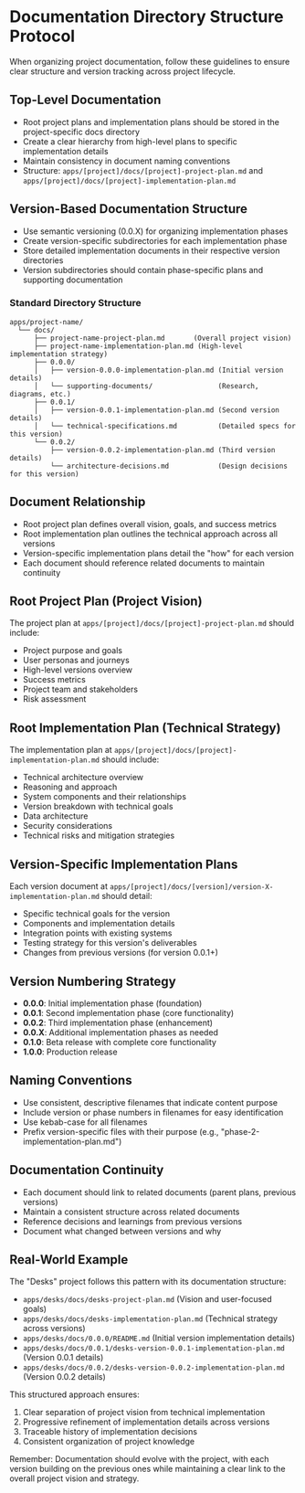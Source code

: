 # Documentation Directory Structure Protocol

When organizing project documentation, follow these guidelines to ensure clear
structure and version tracking across project lifecycle.

## Top-Level Documentation

- Root project plans and implementation plans should be stored in the
  project-specific docs directory
- Create a clear hierarchy from high-level plans to specific implementation
  details
- Maintain consistency in document naming conventions
- Structure: `apps/[project]/docs/[project]-project-plan.md` and
  `apps/[project]/docs/[project]-implementation-plan.md`

## Version-Based Documentation Structure

- Use semantic versioning (0.0.X) for organizing implementation phases
- Create version-specific subdirectories for each implementation phase
- Store detailed implementation documents in their respective version
  directories
- Version subdirectories should contain phase-specific plans and supporting
  documentation

### Standard Directory Structure

```
apps/project-name/
  └── docs/
      ├── project-name-project-plan.md       (Overall project vision)
      ├── project-name-implementation-plan.md (High-level implementation strategy)
      ├── 0.0.0/
      │   ├── version-0.0.0-implementation-plan.md (Initial version details)
      │   └── supporting-documents/                (Research, diagrams, etc.)
      ├── 0.0.1/
      │   ├── version-0.0.1-implementation-plan.md (Second version details)
      │   └── technical-specifications.md          (Detailed specs for this version)
      └── 0.0.2/
          ├── version-0.0.2-implementation-plan.md (Third version details)
          └── architecture-decisions.md            (Design decisions for this version)
```

## Document Relationship

- Root project plan defines overall vision, goals, and success metrics
- Root implementation plan outlines the technical approach across all versions
- Version-specific implementation plans detail the "how" for each version
- Each document should reference related documents to maintain continuity

## Root Project Plan (Project Vision)

The project plan at `apps/[project]/docs/[project]-project-plan.md` should
include:

- Project purpose and goals
- User personas and journeys
- High-level versions overview
- Success metrics
- Project team and stakeholders
- Risk assessment

## Root Implementation Plan (Technical Strategy)

The implementation plan at
`apps/[project]/docs/[project]-implementation-plan.md` should include:

- Technical architecture overview
- Reasoning and approach
- System components and their relationships
- Version breakdown with technical goals
- Data architecture
- Security considerations
- Technical risks and mitigation strategies

## Version-Specific Implementation Plans

Each version document at
`apps/[project]/docs/[version]/version-X-implementation-plan.md` should detail:

- Specific technical goals for the version
- Components and implementation details
- Integration points with existing systems
- Testing strategy for this version's deliverables
- Changes from previous versions (for version 0.0.1+)

## Version Numbering Strategy

- **0.0.0**: Initial implementation phase (foundation)
- **0.0.1**: Second implementation phase (core functionality)
- **0.0.2**: Third implementation phase (enhancement)
- **0.0.X**: Additional implementation phases as needed
- **0.1.0**: Beta release with complete core functionality
- **1.0.0**: Production release

## Naming Conventions

- Use consistent, descriptive filenames that indicate content purpose
- Include version or phase numbers in filenames for easy identification
- Use kebab-case for all filenames
- Prefix version-specific files with their purpose (e.g.,
  "phase-2-implementation-plan.md")

## Documentation Continuity

- Each document should link to related documents (parent plans, previous
  versions)
- Maintain a consistent structure across related documents
- Reference decisions and learnings from previous versions
- Document what changed between versions and why

## Real-World Example

The "Desks" project follows this pattern with its documentation structure:

- `apps/desks/docs/desks-project-plan.md` (Vision and user-focused goals)
- `apps/desks/docs/desks-implementation-plan.md` (Technical strategy across
  versions)
- `apps/desks/docs/0.0.0/README.md` (Initial version implementation details)
- `apps/desks/docs/0.0.1/desks-version-0.0.1-implementation-plan.md` (Version
  0.0.1 details)
- `apps/desks/docs/0.0.2/desks-version-0.0.2-implementation-plan.md` (Version
  0.0.2 details)

This structured approach ensures:

1. Clear separation of project vision from technical implementation
2. Progressive refinement of implementation details across versions
3. Traceable history of implementation decisions
4. Consistent organization of project knowledge

Remember: Documentation should evolve with the project, with each version
building on the previous ones while maintaining a clear link to the overall
project vision and strategy.
